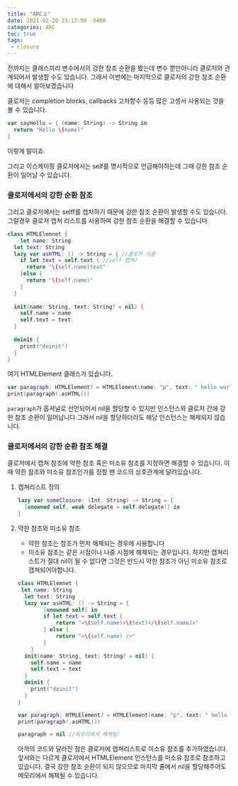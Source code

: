 ```yaml
---
title: "ARC上"
date: 2021-02-20 23:13:09 -0400
categories: ARC 
toc: true
tags:
 - closure
---
```

전까지는 클래스끼리 변수에서의 강한 참조 순환을 봤는데 변수 뿐만아니라 클로저와 관계되어서 발생할 수도 있습니다. 그래서 이번에는 마지막으로 클로저의 강한 참조 순환에 대해서 알아보겠습니다



클로저는 completion blocks, callbacks 고차함수 등등 많은 고셍서 사용되는 것을 볼 수 있습니다. 

```swift
var sayHello = { (name: String) -> String in
  return "Hello \(name)"
}
```

이렇게 말이죠.

그리고 이스케이핑 클로저에서는 self를 명시적으로 언급해야하는데 그때 강한 참조 순환이 일어날 수 있습니다.



### 클로저에서의 강한 순환 참조

그리고 클로저에서는 selff를 캡처하기 때문에 강한 참조 순환이 발생할 수도 있습니다. 그럴경우 클로저 캡쳐 리스트를 사용하여 강한 참조 순환을 해결할 수 있습니다.

```swift
class HTMLElemnet {
	let name: String
  let text: String
  lazy var asHTML: () -> String = { //클로저 사용
    if let text = self.text { //self 캡쳐!
      return "\(self.name)text"
    }else {
      return "\(self.name)"
    }
  }
  
  init(name: String, text: String? = nil) {
    self.name = name
    self.text = text
  }
  
  deinit {
    print("deinit")
  }
}
```

여기 HTMLElement 클래스가 있습니다. 

```swift
var paragraph: HTMLElement? = HTMLElement(name: "p", text: " hello world")
print(paragraph!.asHTML())
```

<code>paragraph</code>가 옵셔널로 선언되어서 nil을 할당할 수 있지만 인스턴스와 클로저 간에 강한 참조 순환이 일어납니다 그래서 nil을 할당하더라도 해당 인스턴스는 해제되지 않습니다.



### 클로저에서의 강한 순환 참조 해결

클로저에서 캡쳐 참조에 약한 참조 혹은 미소유 참조를 지정하면 해결할 수 있습니다. 이때 약한 참조와 미소유 참조인가를 정할 땐 코드의 상호관계에 달려있습니다. 



1. 캡쳐리스트 정의

   ```swift
   lazy var someClosure: (Int, String) -> String = {
     [unowned self, weak delegate = self.delegate!] in
   }
   ```



2. 약한 참조와 미소유 참조

   - 약한 참조는 참조가 먼저 해제되는 경우에 사용합니다
   - 미소유 참조는 같은 시점이나 나중 시점에 해제되는 경우입니다. 하지만 캡쳐리스트가 절대 nil이 될 수 없다면 그것은 반드시 약한 참조가 아닌 미소유 참조로 캡쳐되어야합니다.

   ```swift
   class HTMLElemnet {
   	let name: String
     let text: String
     lazy var asHTML: () -> String = {
           [unowned self] in
           if let text = self.text {
               return "<\(self.name)>\(text)</\(self.name)>"
           } else {
               return "<\(self.name) />"
           }
       }
     init(name: String, text: String? = nil) {
       self.name = name
       self.text = text
     }
     deinit {
       print("deinit")
     }
   }
   
   var paragraph: HTMLElement? = HTMLElement(name: "p", text: " hello world")
   print(paragraph!.asHTML())
   
   paragraph = nil //메모리에서 해제됨!
   ```

   아까의 코드와 달라진 점은 클로저에 캡쳐리스트로 미소유 참조를 추가하였습니다. 앞서와는 다르게 클로저에서 HTMLElement 인스턴스를 미소유 참조로 참조하고 있습니다. 결국 강한 참조 순환이 되지 않으므로 마지막 줄에서 nil을 할당해주어도 메모리에서 해제될 수 있습니다.

